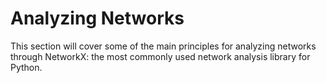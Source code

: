 # Analyzing Networks

This section will cover some of the main principles for analyzing networks through NetworkX: the most commonly used network analysis library for Python.

```{tableofcontents}
```